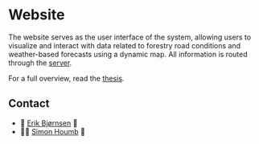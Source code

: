 # Website

The website serves as the user interface of the system, allowing users to visualize and interact with data related to forestry road conditions and weather-based forecasts using a dynamic map. All information is routed through the [server](https://github.com/skogkursbachelor/server).

For a full overview, read the [thesis](https://github.com/skogkursbachelor/thesis).

## Contact

- 👑 [Erik Bjørnsen](mailto:erbj@stud.ntnu.no) 🚀
- 💪🏻 [Simon Houmb](mailto:simonhou@stud.ntnu.no) 🥇
